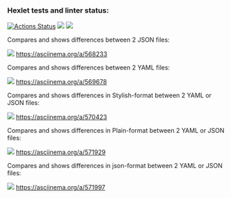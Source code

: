 ### Hexlet tests and linter status:
[![Actions Status](https://github.com/hamsterTears/frontend-project-46/workflows/hexlet-check/badge.svg)](https://github.com/hamsterTears/frontend-project-46/actions)
<a href="https://codeclimate.com/github/hamsterTears/frontend-project-46/maintainability"><img src="https://api.codeclimate.com/v1/badges/77a302ea4166a35c8856/maintainability" /></a>
<a href="https://codeclimate.com/github/hamsterTears/frontend-project-46/test_coverage"><img src="https://api.codeclimate.com/v1/badges/77a302ea4166a35c8856/test_coverage" /></a>

Compares and shows differences between 2 JSON files:

<a href="https://asciinema.org/a/568233" target="_blank"><img src="https://asciinema.org/a/568233.svg" /></a>
https://asciinema.org/a/568233


Compares and shows differences between 2 YAML files:

<a href="https://asciinema.org/a/569678" target="_blank"><img src="https://asciinema.org/a/569678.svg" /></a>
https://asciinema.org/a/569678


Compares and shows differences in Stylish-format between 2 YAML or JSON files:

<a href="https://asciinema.org/a/570423" target="_blank"><img src="https://asciinema.org/a/570423.svg" /></a>
https://asciinema.org/a/570423

Compares and shows differences in Plain-format between 2 YAML or JSON files:

<a href="https://asciinema.org/a/571929" target="_blank"><img src="https://asciinema.org/a/571929.svg" /></a>
https://asciinema.org/a/571929

Compares and shows differences in json-format between 2 YAML or JSON files:

<a href="https://asciinema.org/a/571997" target="_blank"><img src="https://asciinema.org/a/571997.svg" /></a>
https://asciinema.org/a/571997